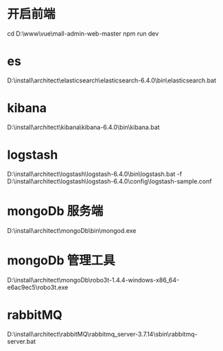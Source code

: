 # 开启前端
cd D:\www\vue\mall-admin-web-master
npm run dev
# es
D:\install\architect\elasticsearch\elasticsearch-6.4.0\bin\elasticsearch.bat
# kibana
D:\install\architect\kibana\kibana-6.4.0\bin\kibana.bat
# logstash
D:\install\architect\logstash\logstash-6.4.0\bin\logstash.bat -f  D:\install\architect\logstash\logstash-6.4.0\config\logstash-sample.conf
# mongoDb 服务端
D:\install\architect\mongoDb\bin\mongod.exe
# mongoDb 管理工具
D:\install\architect\mongoDb\robo3t-1.4.4-windows-x86_64-e6ac9ec5\robo3t.exe
# rabbitMQ
D:\install\architect\rabbitMQ\rabbitmq_server-3.7.14\sbin\rabbitmq-server.bat